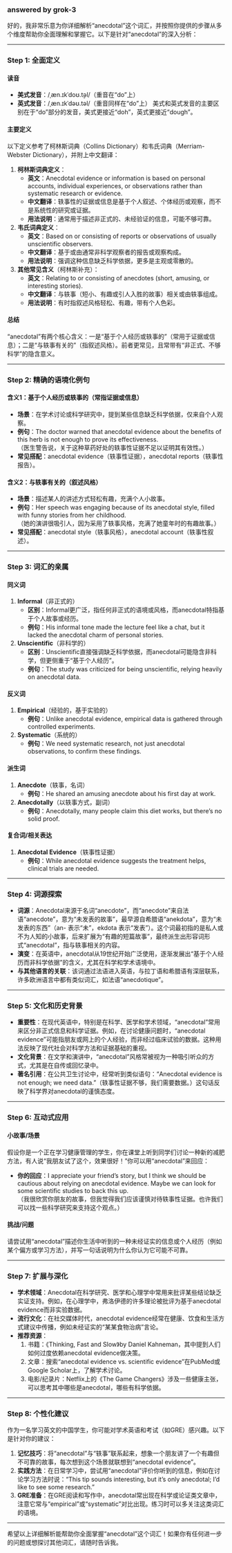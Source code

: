 ### answered by grok-3
好的，我非常乐意为你详细解析“anecdotal”这个词汇，并按照你提供的步骤从多个维度帮助你全面理解和掌握它。以下是针对“anecdotal”的深入分析：

---

### Step 1: 全面定义
#### 读音
- **美式发音**：/ˌæn.ɪkˈdoʊ.t̬əl/（重音在“do”上）
- **英式发音**：/ˌæn.ɪkˈdəʊ.təl/（重音同样在“do”上）
美式和英式发音的主要区别在于“do”部分的发音，美式更接近“doh”，英式更接近“dough”。

#### 主要定义
以下定义参考了柯林斯词典（Collins Dictionary）和韦氏词典（Merriam-Webster Dictionary），并附上中文翻译：
1. **柯林斯词典定义**：
   - **英文**：Anecdotal evidence or information is based on personal accounts, individual experiences, or observations rather than systematic research or evidence.
   - **中文翻译**：轶事性的证据或信息是基于个人叙述、个体经历或观察，而不是系统性的研究或证据。
   - **用法说明**：通常用于描述非正式的、未经验证的信息，可能不够可靠。
2. **韦氏词典定义**：
   - **英文**：Based on or consisting of reports or observations of usually unscientific observers.
   - **中文翻译**：基于或由通常非科学观察者的报告或观察构成。
   - **用法说明**：强调这种信息缺乏科学依据，更多是主观或零散的。
3. **其他常见含义**（柯林斯补充）：
   - **英文**：Relating to or consisting of anecdotes (short, amusing, or interesting stories).
   - **中文翻译**：与轶事（短小、有趣或引人入胜的故事）相关或由轶事组成。
   - **用法说明**：有时指叙述风格轻松、有趣，带有个人色彩。

#### 总结
“anecdotal”有两个核心含义：一是“基于个人经历或轶事的”（常用于证据或信息）；二是“与轶事有关的”（指叙述风格）。前者更常见，且常带有“非正式、不够科学”的隐含意义。

---

### Step 2: 精确的语境化例句
#### 含义1：基于个人经历或轶事的（常指证据或信息）
- **场景**：在学术讨论或科学研究中，提到某些信息缺乏科学依据，仅来自个人观察。
- **例句**：The doctor warned that anecdotal evidence about the benefits of this herb is not enough to prove its effectiveness.  
  （医生警告说，关于这种草药好处的轶事性证据不足以证明其有效性。）
- **常见搭配**：anecdotal evidence（轶事性证据），anecdotal reports（轶事性报告）。

#### 含义2：与轶事有关的（叙述风格）
- **场景**：描述某人的讲述方式轻松有趣，充满个人小故事。
- **例句**：Her speech was engaging because of its anecdotal style, filled with funny stories from her childhood.  
  （她的演讲很吸引人，因为采用了轶事风格，充满了她童年时的有趣故事。）
- **常见搭配**：anecdotal style（轶事风格），anecdotal account（轶事性叙述）。

---

### Step 3: 词汇的亲属
#### 同义词
1. **Informal**（非正式的）
   - **区别**：Informal更广泛，指任何非正式的语境或风格，而anecdotal特指基于个人故事或经历。
   - **例句**：His informal tone made the lecture feel like a chat, but it lacked the anecdotal charm of personal stories.
2. **Unscientific**（非科学的）
   - **区别**：Unscientific直接强调缺乏科学依据，而anecdotal可能隐含非科学，但更侧重于“基于个人经历”。
   - **例句**：The study was criticized for being unscientific, relying heavily on anecdotal data.

#### 反义词
1. **Empirical**（经验的，基于实验的）
   - **例句**：Unlike anecdotal evidence, empirical data is gathered through controlled experiments.
2. **Systematic**（系统的）
   - **例句**：We need systematic research, not just anecdotal observations, to confirm these findings.

#### 派生词
1. **Anecdote**（轶事，名词）
   - **例句**：He shared an amusing anecdote about his first day at work.
2. **Anecdotally**（以轶事方式，副词）
   - **例句**：Anecdotally, many people claim this diet works, but there’s no solid proof.

#### 复合词/相关表达
1. **Anecdotal Evidence**（轶事性证据）
   - **例句**：While anecdotal evidence suggests the treatment helps, clinical trials are needed.

---

### Step 4: 词源探索
- **词源**：Anecdotal来源于名词“anecdote”，而“anecdote”来自法语“anecdote”，意为“未发表的故事”，最早源自希腊语“anekdota”，意为“未发表的东西”（an- 表示“未”，ekdota 表示“发表”）。这个词最初指的是私人或不为人知的小故事，后来扩展为“有趣的短篇故事”，最终派生出形容词形式“anecdotal”，指与轶事相关的内容。
- **演变**：在英语中，anecdotal从19世纪开始广泛使用，逐渐发展出“基于个人经历而非科学依据”的含义，尤其在科学和学术语境中。
- **与其他语言的关联**：该词通过法语进入英语，与拉丁语和希腊语有深层联系，许多欧洲语言中都有类似词汇，如法语“anecdotique”。

---

### Step 5: 文化和历史背景
- **重要性**：在现代英语中，特别是在科学、医学和学术领域，“anecdotal”常用来区分非正式信息和科学证据。例如，在讨论健康问题时，“anecdotal evidence”可能指朋友或网上的个人经验，而非经过临床试验的数据。这种用法反映了现代社会对科学方法和证据基础的重视。
- **文化背景**：在文学和演讲中，“anecdotal”风格常被视为一种吸引听众的方式，尤其是在自传或回忆录中。
- **著名引用**：在公共卫生讨论中，经常听到类似语句：“Anecdotal evidence is not enough; we need data.”（轶事性证据不够，我们需要数据。）这句话反映了科学界对anecdotal的谨慎态度。

---

### Step 6: 互动式应用
#### 小故事/场景
假设你是一个正在学习健康管理的学生，你在课堂上听到同学们讨论一种新的减肥方法，有人说“我朋友试了这个，效果很好！”你可以用“anecdotal”来回应：
- **你的回应**：I appreciate your friend’s story, but I think we should be cautious about relying on anecdotal evidence. Maybe we can look for some scientific studies to back this up.  
  （我很欣赏你朋友的故事，但我觉得我们应该谨慎对待轶事性证据。也许我们可以找一些科学研究来支持这个观点。）

#### 挑战/问题
请尝试用“anecdotal”描述你生活中听到的一种未经证实的信息或个人经历（例如某个偏方或学习方法），并写一句话说明为什么你认为它可能不可靠。

---

### Step 7: 扩展与深化
- **学术领域**：Anecdotal在科学研究、医学和心理学中常用来批评某些结论缺乏实证支持。例如，在心理学中，弗洛伊德的许多理论被批评为基于anecdotal evidence而非实验数据。
- **流行文化**：在社交媒体时代，anecdotal evidence经常在健康、饮食和生活方式建议中传播，例如未经证实的“某某食物治病”言论。
- **推荐资源**：
  1. 书籍：《Thinking, Fast and Slow》by Daniel Kahneman，其中提到人们如何过度依赖anecdotal evidence做决策。
  2. 文章：搜索“anecdotal evidence vs. scientific evidence”在PubMed或Google Scholar上，了解学术讨论。
  3. 电影/纪录片：Netflix上的《The Game Changers》涉及一些健康主张，可以思考其中哪些是anecdotal，哪些有科学依据。

---

### Step 8: 个性化建议
作为一名学习英文的中国学生，你可能对学术英语和考试（如GRE）感兴趣。以下是针对你的建议：
1. **记忆技巧**：将“anecdotal”与“轶事”联系起来，想象一个朋友讲了一个有趣但不可靠的故事，每次想到这个场景就联想到“anecdotal evidence”。
2. **实践方法**：在日常学习中，尝试用“anecdotal”评价你听到的信息，例如在讨论学习方法时说：“This tip sounds interesting, but it’s only anecdotal; I’d like to see some research.”
3. **GRE准备**：在GRE阅读和写作中，anecdotal常出现在科学或论证类文章中，注意它常与“empirical”或“systematic”对比出现。练习时可以多关注这类词汇的语境。

---

希望以上详细解析能帮助你全面掌握“anecdotal”这个词汇！如果你有任何进一步的问题或想探讨其他词汇，请随时告诉我。